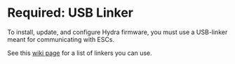# Required: USB Linker

To install, update, and configure Hydra firmware, you must use a USB-linker meant for communicating with ESCs.

See this [wiki page](../../../wiki/USB-Linker) for a list of linkers you can use.
